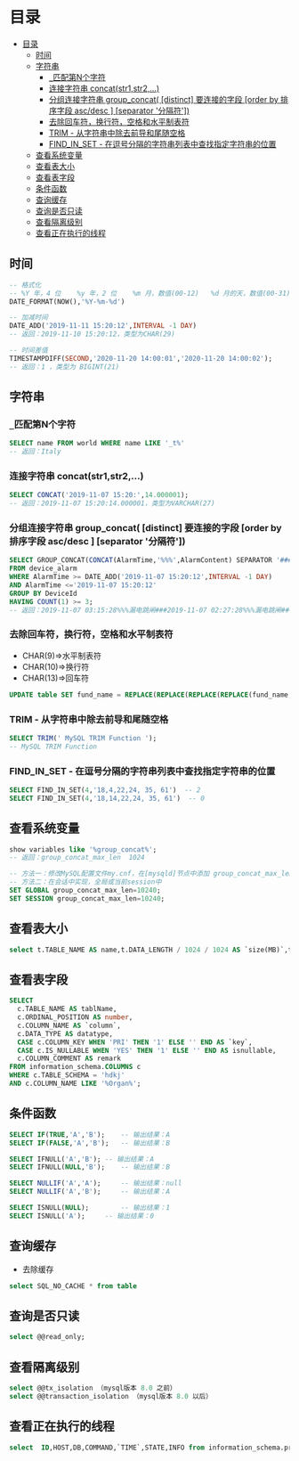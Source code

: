 # 目录
- [目录](#目录)
  - [时间](#时间)
  - [字符串](#字符串)
    - [`_`匹配第N个字符](#_匹配第n个字符)
    - [连接字符串 concat(str1,str2,...)](#连接字符串-concatstr1str2)
    - [分组连接字符串 group\_concat( \[distinct\] 要连接的字段 \[order by 排序字段 asc/desc  \] \[separator '分隔符'\])](#分组连接字符串-group_concat-distinct-要连接的字段-order-by-排序字段-ascdesc---separator-分隔符)
    - [去除回车符，换行符，空格和水平制表符](#去除回车符换行符空格和水平制表符)
    - [TRIM - 从字符串中除去前导和尾随空格](#trim---从字符串中除去前导和尾随空格)
    - [FIND\_IN\_SET - 在逗号分隔的字符串列表中查找指定字符串的位置](#find_in_set---在逗号分隔的字符串列表中查找指定字符串的位置)
  - [查看系统变量](#查看系统变量)
  - [查看表大小](#查看表大小)
  - [查看表字段](#查看表字段)
  - [条件函数](#条件函数)
  - [查询缓存](#查询缓存)
  - [查询是否只读](#查询是否只读)
  - [查看隔离级别](#查看隔离级别)
  - [查看正在执行的线程](#查看正在执行的线程)

## 时间

``` sql
-- 格式化
-- %Y 年，4 位    %y 年，2 位    %m 月，数值(00-12)   %d 月的天，数值(00-31)
DATE_FORMAT(NOW(),'%Y-%m-%d')

-- 加减时间
DATE_ADD('2019-11-11 15:20:12',INTERVAL -1 DAY)
-- 返回：2019-11-10 15:20:12，类型为CHAR(29)

-- 时间差值
TIMESTAMPDIFF(SECOND,'2020-11-20 14:00:01','2020-11-20 14:00:02');
-- 返回：1 ，类型为 BIGINT(21)
```

## 字符串

### `_`匹配第N个字符

``` sql
SELECT name FROM world WHERE name LIKE '_t%'
-- 返回：Italy
```

### 连接字符串 concat(str1,str2,...)

``` sql
SELECT CONCAT('2019-11-07 15:20:',14.000001);
-- 返回：2019-11-07 15:20:14.000001，类型为VARCHAR(27)
```

### 分组连接字符串 group_concat( [distinct] 要连接的字段 [order by 排序字段 asc/desc  ] [separator '分隔符'])

``` sql
SELECT GROUP_CONCAT(CONCAT(AlarmTime,'%%%',AlarmContent) SEPARATOR '###')
FROM device_alarm
WHERE AlarmTime >= DATE_ADD('2019-11-07 15:20:12',INTERVAL -1 DAY)
AND AlarmTime <='2019-11-07 15:20:12'
GROUP BY DeviceId
HAVING COUNT(1) >= 3;
-- 返回：2019-11-07 03:15:28%%%漏电跳闸###2019-11-07 02:27:28%%%漏电跳闸###……，类型为VARCHAR(341)
```

### 去除回车符，换行符，空格和水平制表符

- CHAR(9)=>水平制表符
- CHAR(10)=>换行符
- CHAR(13)=>回车符

``` sql
UPDATE table SET fund_name = REPLACE(REPLACE(REPLACE(REPLACE(fund_name,CHAR(13),''),CHAR(10),''),CHAR(9),''),' ','')
```

### TRIM - 从字符串中除去前导和尾随空格

``` sql
SELECT TRIM(' MySQL TRIM Function ');
-- MySQL TRIM Function
```

### FIND_IN_SET - 在逗号分隔的字符串列表中查找指定字符串的位置

``` sql
SELECT FIND_IN_SET(4,'18,4,22,24, 35, 61')  -- 2
SELECT FIND_IN_SET(4,'18,14,22,24, 35, 61')  -- 0
```

## 查看系统变量

``` sql
show variables like '%group_concat%';
-- 返回：group_concat_max_len	1024

-- 方法一：修改MySQL配置文件my.cnf，在[mysqld]节点中添加 group_concat_max_len = 10240
-- 方法二：在会话中实现，全局或当前session中
SET GLOBAL group_concat_max_len=10240;
SET SESSION group_concat_max_len=10240;
```

## 查看表大小

``` sql
select t.TABLE_NAME AS name,t.DATA_LENGTH / 1024 / 1024 AS `size(MB)`,t.TABLE_ROWS as rowCount from information_schema.TABLES t where t.TABLE_SCHEMA = 'hdkj' and t.TABLE_NAME like 'performance%' order by t.DATA_LENGTH desc
```

## 查看表字段

``` sql
SELECT
  c.TABLE_NAME AS tablName,
  c.ORDINAL_POSITION AS number,
  c.COLUMN_NAME AS `column`,
  c.DATA_TYPE AS datatype,
  CASE c.COLUMN_KEY WHEN 'PRI' THEN '1' ELSE '' END AS `key`,
  CASE c.IS_NULLABLE WHEN 'YES' THEN '1' ELSE '' END AS isnullable,
  c.COLUMN_COMMENT AS remark
FROM information_schema.COLUMNS c
WHERE c.TABLE_SCHEMA = 'hdkj'
AND c.COLUMN_NAME LIKE '%Organ%';
```

## 条件函数

``` sql
SELECT IF(TRUE,'A','B');    -- 输出结果：A
SELECT IF(FALSE,'A','B');   -- 输出结果：B

SELECT IFNULL('A','B'); -- 输出结果：A
SELECT IFNULL(NULL,'B');    -- 输出结果：B

SELECT NULLIF('A','A');     -- 输出结果：null
SELECT NULLIF('A','B');     -- 输出结果：A

SELECT ISNULL(NULL);        -- 输出结果：1
SELECT ISNULL('A');     -- 输出结果：0
```

## 查询缓存

- 去除缓存
``` sql
select SQL_NO_CACHE * from table
```

## 查询是否只读

``` sql
select @@read_only;
```

## 查看隔离级别

``` sql
select @@tx_isolation （mysql版本 8.0 之前）
select @@transaction_isolation （mysql版本 8.0 以后）
```

## 查看正在执行的线程

``` sql
select  ID,HOST,DB,COMMAND,`TIME`,STATE,INFO from information_schema.processlist WHERE HOST LIKE '192.168.1.171:%'
```